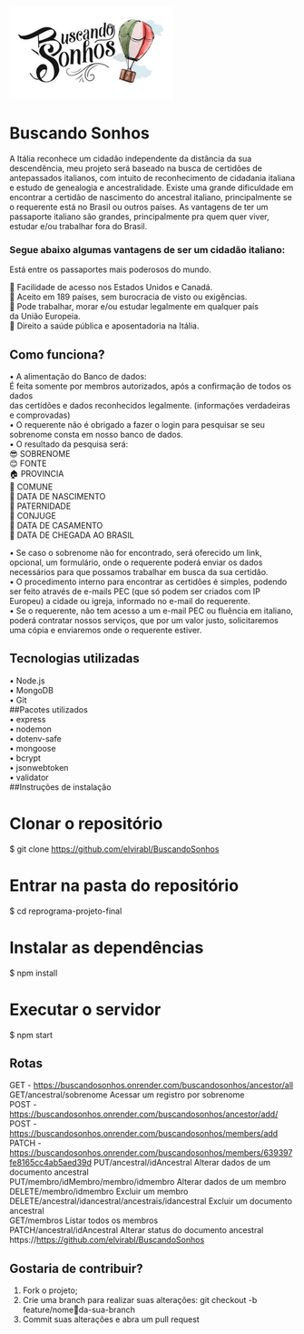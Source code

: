 <img src="./images/logo.png" alt="meu logo">

# Buscando Sonhos

A Itália reconhece um cidadão independente da distância da sua descendência, 
meu projeto será baseado na busca de certidões de antepassados italianos, com intuito 
de reconhecimento de cidadania italiana e estudo de genealogia e ancestralidade. 
Existe uma grande dificuldade em encontrar a certidão de nascimento do 
ancestral italiano, principalmente se o requerente está no Brasil ou outros países. 
As vantagens de ter um passaporte italiano são grandes, principalmente pra 
quem quer viver, estudar e/ou trabalhar fora do Brasil.

### Segue abaixo algumas vantagens de ser um cidadão italiano: 
Está entre os passaportes mais poderosos do mundo.

:pushpin: Facilidade de acesso nos Estados Unidos e Canadá.  
:pushpin: Aceito em 189 países, sem burocracia de visto ou exigências.  
:pushpin: Pode trabalhar, morar e/ou estudar legalmente em qualquer país  
da União Europeia.  
:pushpin: Direito a saúde pública e aposentadoria na Itália.

## Como funciona? 
• A alimentação do Banco de dados:  
É feita somente por membros autorizados, após a confirmação de todos os dados  
das certidões e dados reconhecidos legalmente. (informações verdadeiras e 
comprovadas)  
• O requerente não é obrigado a fazer o login para pesquisar se seu sobrenome 
consta em nosso banco de dados.  
• O resultado da pesquisa será:  
:sunglasses: SOBRENOME  
:blush: FONTE  
:house: PROVINCIA  
:house_with_garden: COMUNE  
:baby: DATA DE NASCIMENTO  
:man: PATERNIDADE  
:couplekiss: CONJUGE  
:couple: DATA DE CASAMENTO  
:speedboat: DATA DE CHEGADA AO BRASIL  

• Se caso o sobrenome não for encontrado, será oferecido um link, opcional, um 
formulário, onde o requerente poderá enviar os dados necessários para que 
possamos trabalhar em busca da sua certidão.  
• O procedimento interno para encontrar as certidões é simples, podendo ser feito 
através de e-mails PEC (que só podem ser criados com IP Europeu) a cidade ou 
igreja, informado no e-mail do requerente.  
• Se o requerente, não tem acesso a um e-mail PEC ou fluência em italiano, 
poderá contratar nossos serviços, que por um valor justo, solicitaremos uma 
cópia e enviaremos onde o requerente estiver.  

## Tecnologias utilizadas  
• Node.js  
• MongoDB  
• Git  
##Pacotes utilizados  
• express  
• nodemon  
• dotenv-safe  
• mongoose  
• bcrypt  
• jsonwebtoken  
• validator  
##Instruções de instalação  
# Clonar o repositório  
$ git clone https://github.com/elvirabl/BuscandoSonhos  
# Entrar na pasta do repositório  
$ cd reprograma-projeto-final  
# Instalar as dependências  
$ npm install  
# Executar o servidor  
$ npm start  
## Rotas  
GET - https://buscandosonhos.onrender.com/buscandosonhos/ancestor/all  
GET/ancestral/sobrenome Acessar um registro por sobrenome  
POST - https://buscandosonhos.onrender.com/buscandosonhos/ancestor/add/  
POST - https://buscandosonhos.onrender.com/buscandosonhos/members/add  
PATCH - https://buscandosonhos.onrender.com/buscandosonhos/members/639397fe8165cc4ab5aed39d
PUT/ancestral/idAncestral Alterar dados de um documento 
ancestral  
PUT/membro/idMembro/membro/idmembro Alterar dados de um membro  
DELETE/membro/idmembro Excluir um membro  
DELETE/ancestral/idancestral/ancestrais/idancestral Excluir um documento ancestral  
GET/membros Listar todos os membros  
PATCH/ancestral/idAncestral Alterar status do documento ancestral  
https://https://github.com/elvirabl/BuscandoSonhos  
## Gostaria de contribuir?  
1. Fork o projeto;  
2. Crie uma branch para realizar suas alterações: git checkout -b feature/nomeda-sua-branch  
3. Commit suas alterações e abra um pull request  